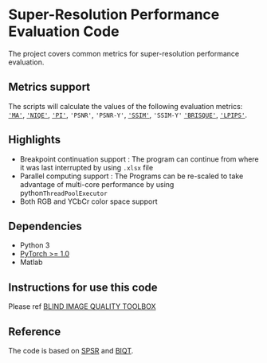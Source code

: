 # Super-Resolution Performance Evaluation Code
The project covers common metrics for super-resolution performance evaluation.

## Metrics support
The scripts will calculate the values of the following evaluation metrics: 
[`'MA'`](https://github.com/chaoma99/sr-metric), 
[`'NIQE'`](https://github.com/csjunxu/Bovik_NIQE_SPL2013), 
[`'PI'`](https://github.com/roimehrez/PIRM2018), `'PSNR'`, `'PSNR-Y'`,
[`'SSIM'`](https://ece.uwaterloo.ca/~z70wang/research/ssim), `'SSIM-Y'`
[`'BRISQUE'`](http://live.ece.utexas.edu/research/quality/),
[`'LPIPS'`](https://github.com/richzhang/PerceptualSimilarity). 


## Highlights
- Breakpoint continuation support : The program can continue from where it was last interrupted by using `.xlsx` file
- Parallel computing  support : The Programs can be re-scaled to take advantage of multi-core performance by using python`ThreadPoolExecutor`
- Both RGB and YCbCr color space support 

## Dependencies
- Python 3 
- [PyTorch >= 1.0](https://pytorch.org/)
- Matlab 

## Instructions for use this code
Please ref [BLIND IMAGE QUALITY TOOLBOX](./metrics/README.md "BLIND IMAGE QUALITY TOOLBOX")

## Reference
The code is based on [SPSR](https://github.com/Maclory/SPSR)  and [BIQT](https://github.com/dsoellinger/blind_image_quality_toolbox). 
